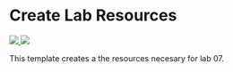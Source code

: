 # Create Lab Resources

<a href="https://portal.azure.com/#create/Microsoft.Template/uri/https%3A%2F%2Fraw.githubusercontent.com%2Ftibor19%2F20533-ImplementingMicrosoftAzureInfrastructureSolutions%2Fmaster%2FAllFiles%2FLabfiles%2FLab07%2FStarter%2FTemplates%2Fazuredeploy.json" target="_blank">
    <img src="http://azuredeploy.net/deploybutton.png"/>
</a>
<a href="http://armviz.io/#/?load=https%3A%2F%2Fraw.githubusercontent.com%2Ftibor19%2F20533-ImplementingMicrosoftAzureInfrastructureSolutions%2Fmaster%2FAllFiles%2FLabfiles%2FLab07%2FStarter%2FTemplates%2Fazuredeploy.json" target="_blank">
    <img src="http://armviz.io/visualizebutton.png"/>
</a>

This template creates a the resources necesary for lab 07. 